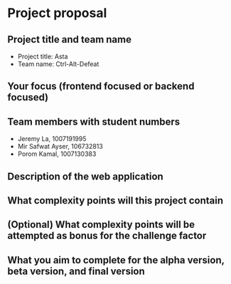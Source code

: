 # Project proposal
## Project title and team name
- Project title: Asta
- Team name: Ctrl-Alt-Defeat
## Your focus (frontend focused or backend focused)
## Team members with student numbers
- Jeremy La, 1007191995
- Mir Safwat Ayser, 106732813
- Porom Kamal, 1007130383
## Description of the web application
## What complexity points will this project contain
## (Optional) What complexity points will be attempted as bonus for the challenge factor
## What you aim to complete for the alpha version, beta version, and final version
